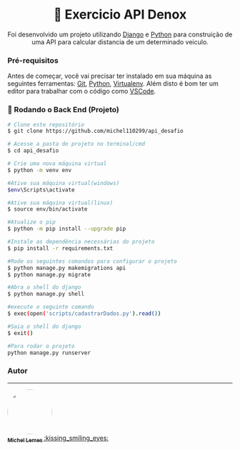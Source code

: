<h1 align="center">
    🔗 Exercicio API Denox
</h1>
<p align="center">
  Foi desenvolvido um projeto utilizando 
    <a href="https://www.djangoproject.com/">Django</a>
  e 
    <a href="https://www.python.org/">Python</a> 
  para construição de uma API para calcular distancia de um determinado veiculo.
</p>



### Pré-requisitos

Antes de começar, você vai precisar ter instalado em sua máquina as seguintes ferramentas:
[Git](https://git-scm.com), [Python](https://www.python.org/), [Virtualenv](https://virtualenv.pypa.io/en/latest/). 
Além disto é bom ter um editor para trabalhar com o código como [VSCode](https://code.visualstudio.com/).

### 🎲 Rodando o Back End (Projeto)

```bash
# Clone este repositório
$ git clone https://github.com/michel110299/api_desafio

# Acesse a pasta do projeto no terminal/cmd
$ cd api_desafio

# Crie uma nova máquina virtual
$ python -m venv env

#Ative sua máquina virtual(windows)
$env\Scripts\activate

#Ative sua máquina virtual(linux)
$ source env/bin/activate

#Atualize o pip
$ python -m pip install --upgrade pip

#Instale as dependência necessárias do projeto
$ pip install -r requirements.txt

#Rode os seguintes comandos para configurar o projeto
$ python manage.py makemigrations api
$ python manage.py migrate

#Abra o shell do django
$ python manage.py shell

#execute o seguinte comando
$ exec(open('scripts/cadastrarDados.py').read())

#Saia o shell do django
$ exit()

#Para rodar o projeto
python manage.py runserver

```


### Autor
---

<a href="https://github.com/michel110299">
 <img style="border-radius: 50%;" src="https://github.com/michel110299.png" width="100px;" alt=""/>
 <br />
 <sub><b>Michel Lemes </b></sub></a> <a href="https://https://github.com/michel110299" title="Git">:kissing_smiling_eyes:</a>

